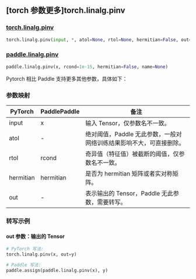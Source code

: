 ## [torch 参数更多]torch.linalg.pinv

### [torch.linalg.pinv](https://pytorch.org/docs/stable/generated/torch.linalg.pinv.html#torch.linalg.pinv)

```python
torch.linalg.pinv(input, *, atol=None, rtol=None, hermitian=False, out=None)
```

### [paddle.linalg.pinv](https://www.paddlepaddle.org.cn/documentation/docs/zh/develop/api/paddle/linalg/pinv_cn.html)

```python
paddle.linalg.pinv(x, rcond=1e-15, hermitian=False, name=None)
```

Pytorch 相比 Paddle 支持更多其他参数，具体如下：

### 参数映射

| PyTorch   | PaddlePaddle | 备注                                                                |
| --------- | ------------ | ------------------------------------------------------------------- |
| input     | x            | 输入 Tensor，仅参数名不一致。                                       |
| atol      | -            | 绝对阈值，Paddle 无此参数，一般对网络训练结果影响不大，可直接删除。 |
| rtol      | rcond        | 奇异值（特征值）被截断的阈值，仅参数名不一致。                      |
| hermitian | hermitian    | 是否为 hermitian 矩阵或者实对称矩阵。                               |
| out       | -            | 表示输出的 Tensor，Paddle 无此参数，需要转写。                      |

### 转写示例

#### out 参数：输出的 Tensor

```python
# PyTorch 写法:
torch.linalg.pinv(x, out=y)

# Paddle 写法:
paddle.assign(paddle.linalg.pinv(x), y)
```
